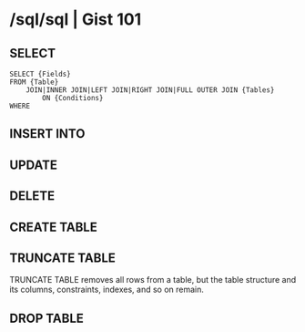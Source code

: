 /sql/sql | Gist 101
==============

SELECT
------

    SELECT {Fields}
    FROM {Table}
        JOIN|INNER JOIN|LEFT JOIN|RIGHT JOIN|FULL OUTER JOIN {Tables}
            ON {Conditions}
    WHERE


INSERT INTO
-----------

UPDATE
------

DELETE
------

CREATE TABLE
------------

TRUNCATE TABLE
--------------
TRUNCATE TABLE removes all rows from a table, but the table structure and its columns, constraints, indexes, and so on remain.

DROP TABLE
----------



